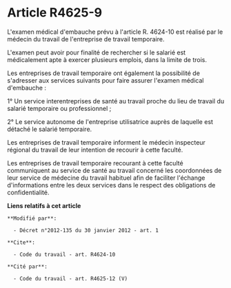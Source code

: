 # Article R4625-9

L'examen médical d'embauche prévu à l'article R. 4624-10 est réalisé par  le médecin du travail de l'entreprise de travail
temporaire. 

L'examen peut avoir pour finalité de rechercher si le salarié est  médicalement apte à exercer plusieurs emplois, dans la
limite de trois. 

Les entreprises de travail temporaire ont également la possibilité de  s'adresser aux services suivants pour faire assurer
l'examen médical  d'embauche : 

1° Un service interentreprises de santé au travail proche du lieu de travail du salarié temporaire ou professionnel ; 

2° Le service autonome de l'entreprise utilisatrice auprès de laquelle est détaché le salarié temporaire. 

Les entreprises de travail temporaire informent le médecin inspecteur  régional du travail de leur intention de recourir à
cette faculté. 

Les entreprises de travail temporaire recourant à cette faculté  communiquent au service de santé au travail concerné les
coordonnées de  leur service de médecine du travail habituel afin de faciliter l'échange  d'informations entre les deux
services dans le respect des obligations  de confidentialité.

**Liens relatifs à cet article**

	**Modifié par**:

	  - Décret n°2012-135 du 30 janvier 2012 - art. 1

	**Cite**:

	  - Code du travail - art. R4624-10

	**Cité par**:

	  - Code du travail - art. R4625-12 (V)

